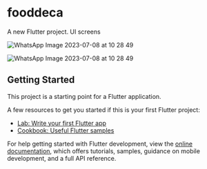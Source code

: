 # fooddeca

A new Flutter project.
UI screens

![WhatsApp Image 2023-07-08 at 10 28 49](https://github.com/pratikpatrimath/Fooddeca/assets/75774769/779ad8c2-6757-4a03-a12b-089e6e1b7272)


![WhatsApp Image 2023-07-08 at 10 28 49](https://github.com/pratikpatrimath/Fooddeca/assets/75774769/609beaa2-759d-4225-aea5-068d14512c69)

## Getting Started

This project is a starting point for a Flutter application.

A few resources to get you started if this is your first Flutter project:

- [Lab: Write your first Flutter app](https://docs.flutter.dev/get-started/codelab)
- [Cookbook: Useful Flutter samples](https://docs.flutter.dev/cookbook)

For help getting started with Flutter development, view the
[online documentation](https://docs.flutter.dev/), which offers tutorials,
samples, guidance on mobile development, and a full API reference.
